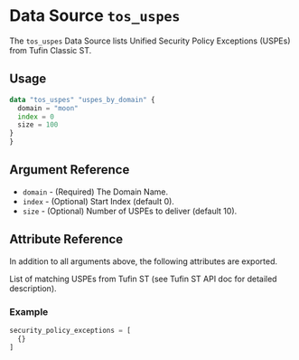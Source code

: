 # Data Source `tos_uspes`

The `tos_uspes` Data Source lists Unified Security Policy Exceptions (USPEs) from Tufin Classic ST.

## Usage

```terraform
data "tos_uspes" "uspes_by_domain" {
  domain = "moon"
  index = 0
  size = 100
}
}
```

## Argument Reference

* `domain` - (Required) The Domain Name.
* `index` - (Optional) Start Index (default 0).
* `size` - (Optional) Number of USPEs to deliver (default 10).


## Attribute Reference

In addition to all arguments above, the following attributes are exported.

List of matching USPEs from Tufin ST (see Tufin ST API doc for detailed description). 

### Example

```terraform
security_policy_exceptions = [
  {}
]
```